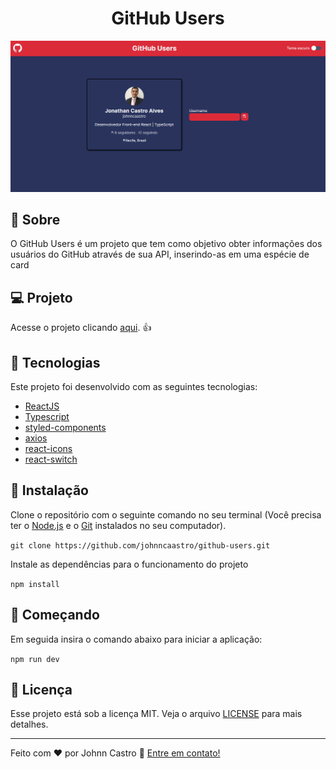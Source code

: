 <h1 align="center">
  GitHub Users
</h1>

![dtmoney](https://github.com/johnncaastro/github-users/blob/main/.github/landing%20github-users.png)

## :page_with_curl: Sobre

O GitHub Users é um projeto que tem como objetivo obter informações dos usuários do GitHub através de sua API, inserindo-as em uma espécie de card

## :computer: Projeto

Acesse o projeto clicando [aqui](https://github-users-ashen.vercel.app/). :+1:

## 🚀 Tecnologias

Este projeto foi desenvolvido com as seguintes tecnologias:

- [ReactJS](https://reactjs.org/)
- [Typescript](https://www.typescriptlang.org/)
- [styled-components](https://www.styled-components.com/)
- [axios](https://axios-http.com/ptbr/)
- [react-icons](https://react-icons.github.io/react-icons)
- [react-switch](https://www.npmjs.com/package/react-switch)

## 👷 Instalação

Clone o repositório com o seguinte comando no seu terminal (Você precisa ter o [Node.js](https://nodejs.org/en/) e o [Git](https://git-scm.com/) instalados no seu computador).

```git clone https://github.com/johnncaastro/github-users.git```

Instale as dependências para o funcionamento do projeto

```npm install```

## 🏃 Começando

Em seguida insira o comando abaixo para iniciar a aplicação:

```npm run dev```

## :memo: Licença

Esse projeto está sob a licença MIT. Veja o arquivo [LICENSE](https://github.com/johnncaastro/letmeask/blob/main/LICENSE) para mais detalhes.

---

Feito com ♥ por Johnn Castro :wave: [Entre em contato!](https://www.linkedin.com/in/jonathan-castro-alves/)
